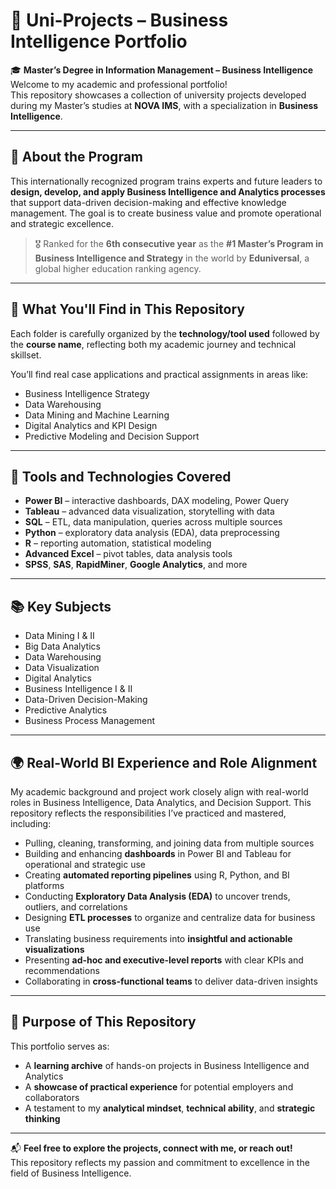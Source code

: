 # 📁 Uni-Projects – Business Intelligence Portfolio

🎓 **Master’s Degree in Information Management – Business Intelligence**  
Welcome to my academic and professional portfolio!  
This repository showcases a collection of university projects developed during my Master’s studies at **NOVA IMS**, with a specialization in **Business Intelligence**.

---

## 📌 About the Program

This internationally recognized program trains experts and future leaders to **design, develop, and apply Business Intelligence and Analytics processes** that support data-driven decision-making and effective knowledge management. The goal is to create business value and promote operational and strategic excellence.

> 🎖️ Ranked for the **6th consecutive year** as the **#1 Master’s Program in Business Intelligence and Strategy** in the world by **Eduniversal**, a global higher education ranking agency.

---

## 🧠 What You'll Find in This Repository

Each folder is carefully organized by the **technology/tool used** followed by the **course name**, reflecting both my academic journey and technical skillset.

You’ll find real case applications and practical assignments in areas like:

- Business Intelligence Strategy
- Data Warehousing
- Data Mining and Machine Learning
- Digital Analytics and KPI Design
- Predictive Modeling and Decision Support

---

## 🔧 Tools and Technologies Covered

- **Power BI** – interactive dashboards, DAX modeling, Power Query  
- **Tableau** – advanced data visualization, storytelling with data  
- **SQL** – ETL, data manipulation, queries across multiple sources  
- **Python** – exploratory data analysis (EDA), data preprocessing  
- **R** – reporting automation, statistical modeling  
- **Advanced Excel** – pivot tables, data analysis tools  
- **SPSS**, **SAS**, **RapidMiner**, **Google Analytics**, and more

---

## 📚 Key Subjects

- Data Mining I & II  
- Big Data Analytics  
- Data Warehousing  
- Data Visualization  
- Digital Analytics  
- Business Intelligence I & II  
- Data-Driven Decision-Making  
- Predictive Analytics  
- Business Process Management

---

## 🌍 Real-World BI Experience and Role Alignment

My academic background and project work closely align with real-world roles in Business Intelligence, Data Analytics, and Decision Support. This repository reflects the responsibilities I’ve practiced and mastered, including:

- Pulling, cleaning, transforming, and joining data from multiple sources  
- Building and enhancing **dashboards** in Power BI and Tableau for operational and strategic use  
- Creating **automated reporting pipelines** using R, Python, and BI platforms  
- Conducting **Exploratory Data Analysis (EDA)** to uncover trends, outliers, and correlations  
- Designing **ETL processes** to organize and centralize data for business use  
- Translating business requirements into **insightful and actionable visualizations**  
- Presenting **ad-hoc and executive-level reports** with clear KPIs and recommendations  
- Collaborating in **cross-functional teams** to deliver data-driven insights

---

## 🎯 Purpose of This Repository

This portfolio serves as:

- A **learning archive** of hands-on projects in Business Intelligence and Analytics  
- A **showcase of practical experience** for potential employers and collaborators  
- A testament to my **analytical mindset**, **technical ability**, and **strategic thinking**

---

📬 **Feel free to explore the projects, connect with me, or reach out!**  
This repository reflects my passion and commitment to excellence in the field of Business Intelligence.


